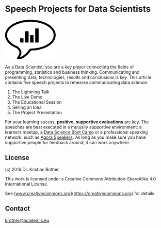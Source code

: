 
# Speech Projects for Data Scientists

![](talk_data.png)

As a Data Scientist, you are a key player connecting the fields of programming, statistics and business thinking. Communicating and presenting data, technologies, results and conclusions is key. This article contains five speech projects to rehearse communicating data science:

1. The Lightning Talk
2. The Live Demo
3. The Educational Session
4. Selling an Idea
5. The Project Presentation


For your learning sucess, **positive, supportive evaluations** are key. 
The speeches are best executed in a mutually supportive environment: a learners meetup, a [Data Science Boot Camp](http://www.datascienceretreat.com) or a professional speaking network, such as [Agora Speakers](http://www.agoraspeakers.org). As long as you make sure you have supportive people for feedback around, it can work anywhere.

## License

(c) 2016 Dr. Kristian Rother

This work is licensed under a Creative Commons Attribution-ShareAlike 4.0 International License.

See [www.creativecommons.org](https://creativecommons.org) for details.

## Contact

krother@academis.eu

